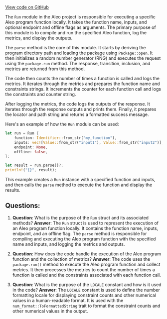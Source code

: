 [View code on GitHub](https://github.com/AleoHQ/aleo/cli/commands/run.rs)

The `Run` module in the Aleo project is responsible for executing a specific Aleo program function locally. It takes the function name, inputs, and optional endpoint and offline flags as arguments. The primary purpose of this module is to compile and run the specified Aleo function, log the metrics, and display the outputs.

The `parse` method is the core of this module. It starts by deriving the program directory path and loading the package using `Package::open`. It then initializes a random number generator (RNG) and executes the request using the `package.run` method. The response, transition, inclusion, and metrics are returned from this method.

The code then counts the number of times a function is called and logs the metrics. It iterates through the metrics and prepares the function name and constraints strings. It increments the counter for each function call and logs the constraints and counter string.

After logging the metrics, the code logs the outputs of the response. It iterates through the response outputs and prints them. Finally, it prepares the locator and path string and returns a formatted success message.

Here's an example of how the `Run` module can be used:

```rust
let run = Run {
    function: Identifier::from_str("my_function"),
    inputs: vec![Value::from_str("input1"), Value::from_str("input2")],
    endpoint: None,
    offline: false,
};

let result = run.parse()?;
println!("{}", result);
```

This example creates a `Run` instance with a specified function and inputs, and then calls the `parse` method to execute the function and display the results.
## Questions: 
 1. **Question**: What is the purpose of the `Run` struct and its associated methods?
   **Answer**: The `Run` struct is used to represent the execution of an Aleo program function locally. It contains the function name, inputs, endpoint, and an offline flag. The `parse` method is responsible for compiling and executing the Aleo program function with the specified name and inputs, and logging the metrics and outputs.

2. **Question**: How does the code handle the execution of the Aleo program function and the collection of metrics?
   **Answer**: The code uses the `package.run()` method to execute the Aleo program function and collect metrics. It then processes the metrics to count the number of times a function is called and the constraints associated with each function call.

3. **Question**: What is the purpose of the `LOCALE` constant and how is it used in the code?
   **Answer**: The `LOCALE` constant is used to define the number formatting locale for displaying constraint counts and other numerical values in a human-readable format. It is used with the `num_format::ToFormattedString` trait to format the constraint counts and other numerical values in the output.